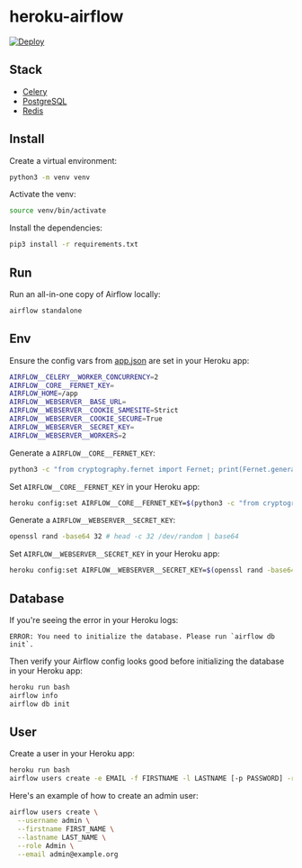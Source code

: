 # heroku-airflow

[![Deploy](https://www.herokucdn.com/deploy/button.svg)](https://heroku.com/deploy)

## Stack

- [Celery](https://docs.celeryq.dev/)
- [PostgreSQL](https://elements.heroku.com/addons/heroku-postgresql)
- [Redis](https://elements.heroku.com/addons/rediscloud)

## Install

Create a virtual environment:

```sh
python3 -m venv venv
```

Activate the venv:

```sh
source venv/bin/activate
```

Install the dependencies:

```sh
pip3 install -r requirements.txt
```

## Run

Run an all-in-one copy of Airflow locally:

```sh
airflow standalone
```

## Env

Ensure the config vars from [app.json](app.json) are set in your Heroku app:

```sh
AIRFLOW__CELERY__WORKER_CONCURRENCY=2
AIRFLOW__CORE__FERNET_KEY=
AIRFLOW_HOME=/app
AIRFLOW__WEBSERVER__BASE_URL=
AIRFLOW__WEBSERVER__COOKIE_SAMESITE=Strict
AIRFLOW__WEBSERVER__COOKIE_SECURE=True
AIRFLOW__WEBSERVER__SECRET_KEY=
AIRFLOW__WEBSERVER__WORKERS=2
```

Generate a `AIRFLOW__CORE__FERNET_KEY`:

```sh
python3 -c "from cryptography.fernet import Fernet; print(Fernet.generate_key().decode())"
```

Set `AIRFLOW__CORE__FERNET_KEY` in your Heroku app:

```sh
heroku config:set AIRFLOW__CORE__FERNET_KEY=$(python3 -c "from cryptography.fernet import Fernet; print(Fernet.generate_key().decode())")
```

Generate a `AIRFLOW__WEBSERVER__SECRET_KEY`:

```sh
openssl rand -base64 32 # head -c 32 /dev/random | base64
```

Set `AIRFLOW__WEBSERVER__SECRET_KEY` in your Heroku app:

```sh
heroku config:set AIRFLOW__WEBSERVER__SECRET_KEY=$(openssl rand -base64 32)
```

## Database

If you're seeing the error in your Heroku logs:

```
ERROR: You need to initialize the database. Please run `airflow db init`.
```

Then verify your Airflow config looks good before initializing the database in your Heroku app:

```sh
heroku run bash
airflow info
airflow db init
```

## User

Create a user in your Heroku app:

```sh
heroku run bash
airflow users create -e EMAIL -f FIRSTNAME -l LASTNAME [-p PASSWORD] -r ROLE [--use-random-password] -u USERNAME
```

Here's an example of how to create an admin user:

```sh
airflow users create \
  --username admin \
  --firstname FIRST_NAME \
  --lastname LAST_NAME \
  --role Admin \
  --email admin@example.org
```
